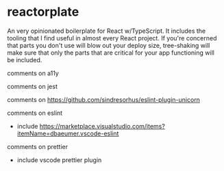# reactorplate

An very opinionated boilerplate for React w/TypeScript. It includes the tooling that I find useful in almost every React project. If you're concerned that parts you don't use will blow out your deploy size, tree-shaking will make sure that only the parts that are critical for your app functioning will be included.

comments on a11y

comments on jest

comments on https://github.com/sindresorhus/eslint-plugin-unicorn

comments on eslint

- include https://marketplace.visualstudio.com/items?itemName=dbaeumer.vscode-eslint

comments on prettier

- include vscode prettier plugin
